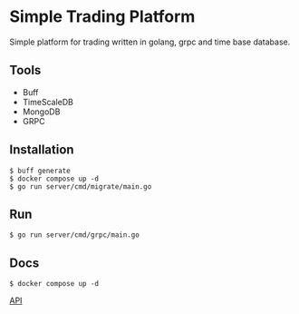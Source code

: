 # Simple Trading Platform
Simple platform for trading written in golang, grpc and time base database. 

## Tools
* Buff
* TimeScaleDB
* MongoDB
* GRPC

## Installation
```
$ buff generate
$ docker compose up -d
$ go run server/cmd/migrate/main.go
```

## Run 
```
$ go run server/cmd/grpc/main.go
```

## Docs
```
$ docker compose up -d
```
[API](http://localhost:8081)